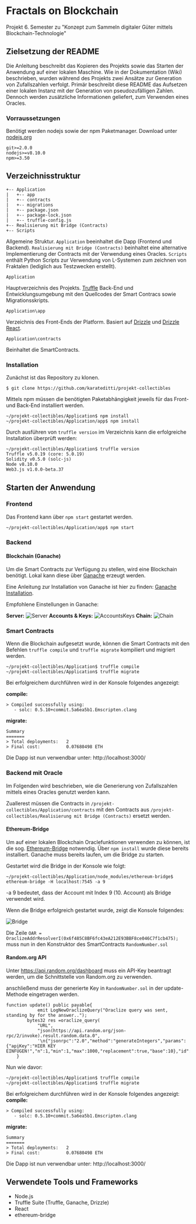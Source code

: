 # Fractals on Blockchain
Projekt 6. Semester zu "Konzept zum Sammeln digitaler Güter mittels Blockchain-Technologie"

## Zielsetzung der README

Die Anleitung beschreibt das Kopieren des Projekts sowie das Starten der Anwendung auf einer lokalen Maschine. Wie in der Dokumentation (Wiki) beschrieben, wurden während des Projekts zwei Ansätze zur Generation von Zufallszahlen verfolgt.
Primär beschreibt diese README das Aufsetzen einer lokalen Instanz mit der Generation von pseudozufälligen Zahlen. Dennoch werden zusätzliche Informationen geliefert, zum Verwenden eines Oracles.

### Vorraussetzungen

Benötigt werden nodejs sowie der npm Paketmanager.
Download unter [nodejs.org](https://nodejs.org/en/)

```
git>=2.0.0
nodejs>=v8.10.0
npm>=3.50
```

## Verzeichnisstruktur
```
+-- Application
|   +-- app
|   +-- contracts
|   +-- migrations
|   +-- package.json
|   +-- package-lock.json
|   +-- truffle-config.js
+-- Realisierung mit Bridge (Contracts)
+-- Scripts
```
Allgemeine Struktur. `Application` beeinhaltet die Dapp (Frontend und Backend).
 `Realisierung mit Bridge (Contracts)` beinhaltet eine alternative Implementierung der Contracts mit der Verwendung eines Oracles.
`Scripts ` enthält Python Scripts zur Verwendung von L-Systemen zum zeichnen von Fraktalen (lediglich aus Testzwecken erstellt).
```
Application
```
Hauptverzeichnis des Projekts. [Truffle](https://www.trufflesuite.com/)  Back-End und Entwicklungsumgebung mit den Quellcodes der Smart Contracs sowie Migrationsskripts.
```
Application\app
```
Verzeichnis des Front-Ends der Platform. Basiert auf [Drizzle](https://github.com/trufflesuite/drizzle) und [Drizzle React](https://github.com/trufflesuite/drizzle-react).
```
Application\contracts
```
Beinhaltet die SmartContracts.

### Installation

Zunächst ist das Repository zu klonen.
```
$ git clone https://github.com/karateditti/projekt-collectibles
```
Mittels npm müssen die benötigten Paketabhängigkeit jeweils für das Front- und Back-End installiert werden.

```
~/projekt-collectibles/Application$ npm install 
~/projekt-collectibles/Application/app$ npm install 
```

Durch ausführen von `truffle version` im Verzeichnis kann die erfolgreiche Installation überprüft werden:

```
~/projekt-collectibles/Application$ truffle version
Truffle v5.0.19 (core: 5.0.19)
Solidity v0.5.0 (solc-js)
Node v8.10.0
Web3.js v1.0.0-beta.37
```

## Starten der Anwendung
### Frontend
Das Frontend kann über `npm start` gestartet werden.
```
~/projekt-collectibles/Application/app$ npm start
```
### Backend
#### Blockchain (Ganache)
Um die Smart Contracts zur Verfügung zu stellen, wird eine Blockchain benötigt.
Lokal kann diese über [Ganache](https://www.trufflesuite.com/ganache) erzeugt werden.

Eine Anleitung zur Installation von Ganache ist hier zu finden: [Ganache Installation](https://www.trufflesuite.com/docs/ganache/quickstart).

Empfohlene Einstellungen in Ganache: 

**Server:**
![Server](https://github.com/karateditti/projekt-collectibles/blob/master/imgWiki/ganache_screenshot1.PNG)
**Accounts & Keys:**
![AccountsKeys](https://github.com/karateditti/projekt-collectibles/blob/master/imgWiki/ganache_screenshot2.PNG)
**Chain:**
![Chain](https://github.com/karateditti/projekt-collectibles/blob/master/imgWiki/ganache_screenshot3.PNG)

### Smart Contracts
Wenn die Blockchain aufgesetzt wurde, können die Smart Contracts mit den Befehlen `truffle compile` und `truffle migrate` kompiliert und migriert werden.
```
~/projekt-collectibles/Application$ truffle compile
~/projekt-collectibles/Application$ truffle migrate
```

Bei erfolgreichem durchführen wird in der Konsole folgendes angezeigt:

**compile:**
```
> Compiled successfully using:
   - solc: 0.5.10+commit.5a6ea5b1.Emscripten.clang
```

**migrate:**
```
Summary
=======
> Total deployments:   2
> Final cost:          0.07680498 ETH
```
Die Dapp ist nun verwendbar unter: http://localhost:3000/

### Backend mit Oracle
Im Folgenden wird beschrieben, wie die Generierung von Zufallszahlen mittels eines Oracles genutzt werden kann.

Zuallerest müssen die Contracts in `/projekt-collectibles/Application/contracts` mit den Contracts aus `/projekt-collectibles/Realisierung mit Bridge (Contracts)` ersetzt werden.


#### Ethereum-Bridge
Um auf einer lokalen Blockchain Oraclefunktionen verwenden zu können, ist die sog. [Ethereum-Bridge](https://github.com/provable-things/ethereum-bridge) notwendig.
Über `npm install` wurde diese bereits installiert.
Ganache muss bereits laufen, um die Bridge zu starten.

Gestartet wird die Bridge in der Konsole wie folgt:

```
~/projekt-collectibles/Application/node_modules/ethereum-bridge$ ethereum-bridge -H localhost:7545 -a 9
```

-a 9 bedeutet, dass der Account mit Index 9 (10. Account) als Bridge verwendet wird.

Wenn die Bridge erfolgreich gestartet wurde, zeigt die Konsole folgendes:

![Bridge](https://github.com/karateditti/projekt-collectibles/blob/master/imgWiki/bridge_screenshot.PNG)

Die Zeile `OAR = OraclizeAddrResolverI(0x6f485C8BF6fc43eA212E93BBF8ce046C7f1cb475);` muss nun in den Konstruktor des SmartContracts `RandomNumber.sol `

#### Random.org API

Unter https://api.random.org/dashboard muss ein API-Key beantragt werden, um die Schnittstelle von Random.org zu verwenden.

anschließend muss der generierte Key in `RandomNumber.sol` in der update-Methode eingetragen werden.
```
function update() public payable{
            emit LogNewOraclizeQuery("Oraclize query was sent, standing by for the answer..");
        bytes32 res =oraclize_query(
            "URL",
            "json(https://api.random.org/json-rpc/2/invoke).result.random.data.0",
            '\n{"jsonrpc":"2.0","method":"generateIntegers","params":{"apiKey":"HIER KEY EINFÜGEN!","n":1,"min":1,"max":1000,"replacement":true,"base":10},"id":2994}');
    }
```

Nun wie davor:

```
~/projekt-collectibles/Application$ truffle compile
~/projekt-collectibles/Application$ truffle migrate
```

Bei erfolgreichem durchführen wird in der Konsole folgendes angezeigt:
**compile:**
```
> Compiled successfully using:
   - solc: 0.5.10+commit.5a6ea5b1.Emscripten.clang
```

**migrate:**
```
Summary
=======
> Total deployments:   2
> Final cost:          0.07680498 ETH
```
Die Dapp ist nun verwendbar unter: http://localhost:3000/

## Verwendete Tools und Frameworks
* Node.js 
* Truffle Suite (Truffle, Ganache, Drizzle)
* React
* ethereum-bridge
